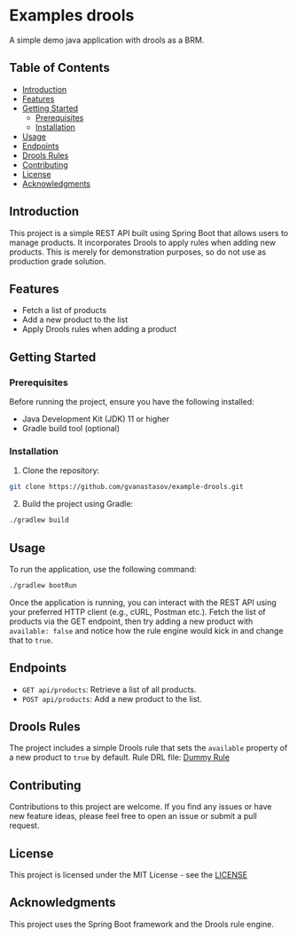# Examples drools

A simple demo java application with drools as a BRM.

## Table of Contents

- [Introduction](#introduction)
- [Features](#features)
- [Getting Started](#getting-started)
  - [Prerequisites](#prerequisites)
  - [Installation](#installation)
- [Usage](#usage)
- [Endpoints](#endpoints)
- [Drools Rules](#drools-rules)
- [Contributing](#contributing)
- [License](#license)
- [Acknowledgments](#acknowledgments)

## Introduction

This project is a simple REST API built using Spring Boot that allows users to manage products. It incorporates Drools to apply rules when adding new products. This is merely for demonstration purposes, so do not use as production grade solution.

## Features

- Fetch a list of products
- Add a new product to the list
- Apply Drools rules when adding a product

## Getting Started

### Prerequisites

Before running the project, ensure you have the following installed:

- Java Development Kit (JDK) 11 or higher
- Gradle build tool (optional)

### Installation

1. Clone the repository:

```sh
git clone https://github.com/gvanastasov/example-drools.git
```

2. Build the project using Gradle:

```sh
./gradlew build
```

## Usage
To run the application, use the following command:

```sh
./gradlew bootRun
```

Once the application is running, you can interact with the REST API using your preferred HTTP client (e.g., cURL, Postman etc.). Fetch the list of products via the GET endpoint, then try adding a new product with `available: false` and notice how
the rule engine would kick in and change that to `true`.

## Endpoints

- `GET api/products`: Retrieve a list of all products.
- `POST api/products`: Add a new product to the list.

## Drools Rules

The project includes a simple Drools rule that sets the `available` property of a new product to `true` by default.
Rule DRL file: [Dummy Rule](app/src/main/resources/rules/RuleA.drl)


## Contributing

Contributions to this project are welcome. If you find any issues or have new feature ideas, please feel free to open an issue or submit a pull request.

## License

This project is licensed under the MIT License - see the [LICENSE](./LICENSE)

## Acknowledgments

This project uses the Spring Boot framework and the Drools rule engine.